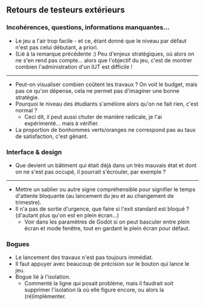 ## Retours de testeurs extérieurs

### Incohérences, questions, informations manquantes...

- Le jeu a l'air trop facile - et ce, étant donné que le niveau par défaut n'est pas celui débutant, a priori.
- (Lié à la remarque précédente :) Peu d'enjeux stratégiques, où alors on ne s'en rend pas compte... alors que l'objectif du jeu, c'est de montrer combien l'administration d'un IUT est difficile !
---
- Peut-on visualiser combien coûtent les travaux ? On voit le budget, mais pas ce qu'on dépense, cela ne permet pas d'imaginer une bonne stratégie.
- Pourquoi le niveau des étudiants s'améliore alors qu'on ne fait rien, c'est normal ? 
	- Ceci dit, il peut aussi chuter de manière radicale, je l'ai expérimenté... mais à vérifier.
- La proportion de bonhommes verts/oranges ne correspond pas au taux de satisfaction, c'est gênant.

### Interface & design

- Que devient un bâtiment qui était déjà dans un très mauvais état et dont on ne s'est pas occupé, il pourrait s'écrouler, par exemple ?
---
- Mettre un sablier ou autre signe compréhensible pour signifier le temps d'attente bloquante (au lancement du jeu et au changement de trimestre).
- Il n'a pas de sortie d'urgence, que faire si l'exit standard est bloqué ? (d'autant plus qu'on est en plein écran...)
	- Voir dans les paramètres de Godot si on peut basculer entre plein écran et mode fenêtre, tout en gardant le plein écran pour défaut.

### Bogues

- Le lancement des travaux n'est pas toujours immédiat.
- Il faut appuyer avec beaucoup de précision sur le bouton qui lance le jeu.
- Bogue lié à l'isolation.
	- Commenté la ligne qui posait problème, mais il faudrait soit supprimer l'isolation là où elle figure encore, ou alors la (ré)implémenter.

